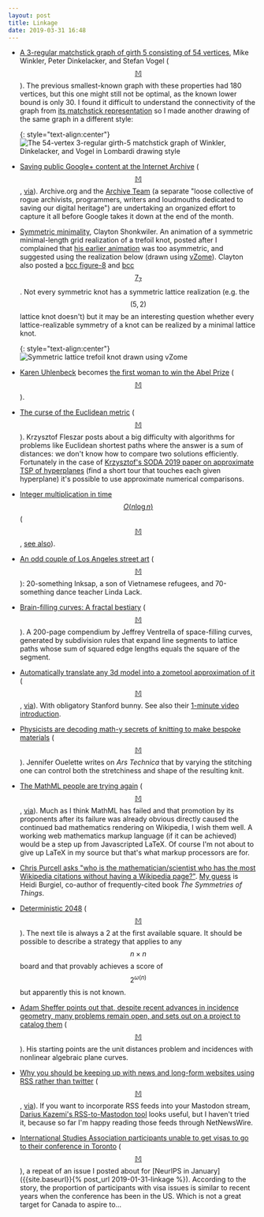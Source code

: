 ```yaml
---
layout: post
title: Linkage
date: 2019-03-31 16:48
---
```

* [A 3-regular matchstick graph of girth 5 consisting of 54 vertices](https://arxiv.org/abs/1903.04304), Mike Winkler, Peter Dinkelacker, and Stefan Vogel ([$$\mathbb{M}$$](https://mathstodon.xyz/@11011110/101761530841835018)). The previous smallest-known graph with these properties had 180 vertices, but this one might still not be optimal, as the known lower bound is only 30. I found it difficult to understand the connectivity of the graph from [its matchstick representation](https://commons.wikimedia.org/wiki/File:Winkler_3-reg_girth5_54.svg) so I made another drawing of the same graph in a different style:

  {: style="text-align:center"}
![The 54-vertex 3-regular girth-5 matchstick graph of Winkler, Dinkelacker, and Vogel in Lombardi drawing style]({{site.baseurl}}/assets/2019/girth-5-matchstick.svg)

* [Saving public Google+ content at the Internet Archive](https://www.reddit.com/r/plexodus/comments/az285j/saving_of_public_google_content_at_the_internet/) ([$$\mathbb{M}$$](https://mathstodon.xyz/@11011110/101767934776473984), [via](https://news.ycombinator.com/item?id=19407865)). Archive.org and the [Archive Team](https://www.archiveteam.org/) (a separate "loose collective of rogue archivists, programmers, writers and loudmouths dedicated to saving our digital heritage") are undertaking an organized effort to capture it all before Google takes it down at the end of the month.

* [Symmetric minimality](https://mathstodon.xyz/@shonk/101807604452877379), Clayton Shonkwiler. An animation of a symmetric minimal-length grid realization of a trefoil knot, posted after I complained that [his earlier animation](https://mathstodon.xyz/@shonk/101768569662399661) was too asymmetric, and suggested using the realization below (drawn using  [vZome](http://vzome.com/home/)). Clayton also posted a [bcc figure-8](https://mathstodon.xyz/@shonk/101819922406308000) and [bcc $$7_7$$](https://mathstodon.xyz/@shonk/101825678378019686). Not every symmetric knot has a symmetric lattice realization (e.g. the $$(5,2)$$ lattice knot doesn't) but it may be an interesting question whether every lattice-realizable symmetry of a knot can be realized by a minimal lattice knot.

  {: style="text-align:center"}
![Symmetric lattice trefoil knot drawn using vZome]({{site.baseurl}}/assets/2019/zomeknot.png)

* [Karen Uhlenbeck](https://en.wikipedia.org/wiki/Karen_Uhlenbeck) becomes [the first woman to win the Abel Prize](http://www.abelprize.no/c73996/seksjon/vis.html?tid=74011&strukt_tid=73996) ([$$\mathbb{M}$$](https://mathstodon.xyz/@JordiGH/101778053801507834)).

* [The curse of the Euclidean metric](http://corner.mimuw.edu.pl/?p=1073) ([$$\mathbb{M}$$](https://mathstodon.xyz/@11011110/101785024820380513)). Krzysztof Fleszar posts about a big difficulty with algorithms for problems like Euclidean shortest paths where the answer is a sum of distances: we don't know how to compare two solutions efficiently. Fortunately in the case of [Krzysztof's SODA 2019 paper on approximate TSP of hyperplanes](https://epubs.siam.org/doi/10.1137/1.9781611975482.67) (find a short tour that touches each given hyperplane) it's possible to use approximate numerical comparisons.

* [Integer multiplication in time $$O(n\log n)$$](https://hal.archives-ouvertes.fr/hal-02070778/document) ([$$\mathbb{M}$$](https://mathstodon.xyz/@erou/101787744661719386), [see also](https://rjlipton.wordpress.com/2019/03/29/integer-multiplication-in-nlogn-time/)).

* [An odd couple of Los Angeles street art](https://www.latimes.com/entertainment/arts/la-ca-cm-inksap-linda-lack-20190314-story.html) ([$$\mathbb{M}$$](https://mathstodon.xyz/@11011110/101794533654899105)): 20-something Inksap, a son of Vietnamese refugees, and 70-something dance teacher Linda Lack.

* [Brain-filling curves: A fractal bestiary](https://archive.org/stream/BrainfillingCurves-AFractalBestiary/BrainFilling) ([$$\mathbb{M}$$](https://mathstodon.xyz/@11011110/101801960587162487)). A 200-page compendium by Jeffrey Ventrella of space-filling curves, generated by subdivision rules that expand line segments to lattice paths whose sum of squared edge lengths equals the square of the segment.

* [Automatically translate any 3d model into a zometool approximation of it](http://www.graphics.rwth-aachen.de/software/zometool) ([$$\mathbb{M}$$](https://mathstodon.xyz/@11011110/101807397098535057), [via](http://www.zometool.com/news/amazing-app-zometool-shape-approximation/)). With obligatory Stanford bunny. See also their [1-minute video introduction](https://www.youtube.com/watch?v=piDPsHTLV1A).

* [Physicists are decoding math-y secrets of knitting to make bespoke materials](https://arstechnica.com/science/2019/03/physicists-are-decoding-math-y-secrets-of-knitting-to-make-bespoke-materials/) ([$$\mathbb{M}$$](https://mathstodon.xyz/@11011110/101813393444829450)). Jennifer Ouelette writes on _Ars Technica_ that by varying the stitching one can control both the stretchiness and shape of the resulting knit.

* [The MathML people are trying again](https://mathml.igalia.com/news/2019/02/12/launch-of-the-project/) ([$$\mathbb{M}$$](https://mathstodon.xyz/@11011110/101820557668090856), [via](https://news.ycombinator.com/item?id=19344843)). Much as I think MathML has failed and that promotion by its proponents after its failure was already obvious directly caused the continued bad mathematics rendering on Wikipedia, I wish them well. A working web mathematics markup language (if it can be achieved) would be a step up from Javascripted LaTeX. Of course I'm not about to give up LaTeX in my source but that's what markup processors are for.

* [Chris Purcell asks "who is the mathematician/scientist who has the most Wikipedia citations without having a Wikipedia page?"](https://mathstodon.xyz/@ccppurcell/101822142519831628). [My guess](https://mathstodon.xyz/@11011110/101822690106826262) is Heidi Burgiel, co-author of frequently-cited book _The Symmetries of Things_.

* [Deterministic 2048](https://jmfork.github.io/2048/) ([$$\mathbb{M}$$](https://mathstodon.xyz/@11011110/101830138376282978)). The next tile is always a 2 at the first available square. It should be possible to describe a strategy that applies to any $$n\times n$$ board and that provably achieves a score of $$2^{\omega(n)}$$ but apparently this is not known.

* [Adam Sheffer points out that, despite recent advances in incidence geometry, many problems remain open, and sets out on a project to catalog them](https://adamsheffer.wordpress.com/2019/03/11/incidences-open-problem-part-1/) ([$$\mathbb{M}$$](https://mathstodon.xyz/@11011110/101837928344081808)). His starting points are the unit distances problem and incidences with nonlinear algebraic plane curves.

* [Why you should be keeping up with news and long-form websites using RSS rather than twitter](https://gizmodo.com/rss-is-better-than-twitter-1833624929) ([$$\mathbb{M}$$](https://mathstodon.xyz/@11011110/101840580734668234), [via](https://news.ycombinator.com/item?id=19529442)). If you want to incorporate RSS feeds into your Mastodon stream, [Darius Kazemi's RSS-to-Mastodon tool](https://friend.camp/@darius/100897757870017125) looks useful, but I haven't tried it, because so far I'm happy reading those feeds through NetNewsWire.

* [International Studies Association participants unable to get visas to go to their conference in Toronto](https://www.insidehighered.com/news/2019/03/28/scholars-complain-visa-problems-ahead-international-conference-canada) ([$$\mathbb{M}$$](https://mathstodon.xyz/@11011110/101847752696450725)), a repeat of an issue I posted about for [NeurIPS in January]({{site.baseurl}}{% post_url 2019-01-31-linkage %}). According to the story, the proportion of participants with visa issues is similar to recent years when the conference has been in the US. Which is not a great target for Canada to aspire to...